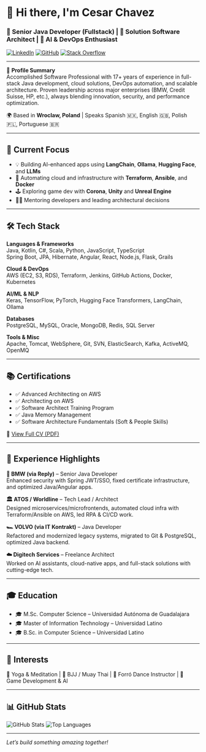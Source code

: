 # 👋 Hi there, I'm Cesar Chavez

### 💼 Senior Java Developer (Fullstack) | 🧠 Solution Software Architect | 🚀 AI & DevOps Enthusiast

[![LinkedIn](https://img.shields.io/badge/LinkedIn-blue?logo=linkedin)](https://linkedin.com/in/cesarchavezmaldonado/)
[![GitHub](https://img.shields.io/badge/GitHub-Profile-informational?logo=github)](https://github.com/CesarChaMal)
[![Stack Overflow](https://img.shields.io/badge/StackOverflow-orange?logo=stackoverflow)](https://stackoverflow.com/users/5052018/cesar-chavez)

---

🧠 **Profile Summary**  
Accomplished Software Professional with 17+ years of experience in full-stack Java development, cloud solutions, DevOps automation, and scalable architecture. Proven leadership across major enterprises (BMW, Credit Suisse, HP, etc.), always blending innovation, security, and performance optimization.

🌍 Based in **Wroclaw, Poland** | Speaks Spanish 🇲🇽, English 🇬🇧, Polish 🇵🇱, Portuguese 🇧🇷

---

## 🚀 Current Focus

- 💡 Building AI-enhanced apps using **LangChain**, **Ollama**, **Hugging Face**, and **LLMs**
- 🔧 Automating cloud and infrastructure with **Terraform**, **Ansible**, and **Docker**
- 🕹️ Exploring game dev with **Corona**, **Unity** and **Unreal Engine**
- 🧑‍🏫 Mentoring developers and leading architectural decisions

---

## 🛠️ Tech Stack

**Languages & Frameworks**  
Java, Kotlin, C#, Scala, Python, JavaScript, TypeScript  
Spring Boot, JPA, Hibernate, Angular, React, Node.js, Flask, Grails

**Cloud & DevOps**  
AWS (EC2, S3, RDS), Terraform, Jenkins, GitHub Actions, Docker, Kubernetes

**AI/ML & NLP**  
Keras, TensorFlow, PyTorch, Hugging Face Transformers, LangChain, Ollama

**Databases**  
PostgreSQL, MySQL, Oracle, MongoDB, Redis, SQL Server

**Tools & Misc**  
Apache, Tomcat, WebSphere, Git, SVN, ElasticSearch, Kafka, ActiveMQ, OpenMQ

---

## 📚 Certifications

- ✅ Advanced Architecting on AWS  
- ✅ Architecting on AWS  
- ✅ Software Architect Training Program  
- ✅ Java Memory Management  
- ✅ Software Architecture Fundamentals (Soft & People Skills)

📄 [View Full CV (PDF)](https://my-personal-bucket-cesch.s3.eu-central-1.amazonaws.com/Cesar+Francisco+Chavez+Maldonado.pdf)

---

## 🔄 Experience Highlights

**🧩 BMW (via Reply)** – Senior Java Developer  
Enhanced security with Spring JWT/SSO, fixed certificate infrastructure, and optimized Java/Angular apps.

**🏛️ ATOS / Worldline** – Tech Lead / Architect  
Designed microservices/microfrontends, automated cloud infra with Terraform/Ansible on AWS, led RPA & CI/CD work.

**🏎️ VOLVO (via IT Kontrakt)** – Java Developer  
Refactored and modernized legacy systems, migrated to Git & PostgreSQL, optimized Java backend.

**☁️ Digitech Services** – Freelance Architect  
Worked on AI assistants, cloud-native apps, and full-stack solutions with cutting-edge tech.

---

## 🎓 Education

- 🎓 M.Sc. Computer Science – Universidad Autónoma de Guadalajara  
- 🎓 Master of Information Technology – Universidad Latino  
- 🎓 B.Sc. in Computer Science – Universidad Latino

---

## 💃 Interests

🧘 Yoga & Meditation | 🥋 BJJ / Muay Thai | 💃 Forró Dance Instructor | 🧩 Game Development & AI  

---

## 📊 GitHub Stats

![GitHub Stats](https://github-readme-stats.vercel.app/api?username=CesarChaMal&show_icons=true&theme=github_dark&count_private=true)
![Top Languages](https://github-readme-stats.vercel.app/api/top-langs/?username=CesarChaMal&layout=compact&theme=github_dark)

---

*Let’s build something amazing together!*
